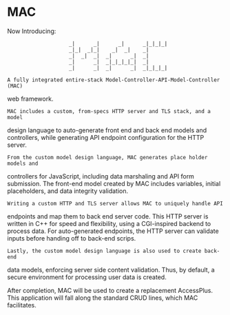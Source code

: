 # MAC

Now Introducing:

                        _|      _|      _|      _|_|_|_|                       
                        _|_|  _|_|    _|  _|    _|                             
                        _|  _|  _|  _|      _|  _|                             
                        _|      _|  _|_|_|_|_|  _|                             
                        _|      _|  _|      _|  _|_|_|_|                       

    A fully integrated entire-stack Model-Controller-API-Model-Controller (MAC)
web framework.

    MAC includes a custom, from-specs HTTP server and TLS stack, and a model
design language to auto-generate front end and back end models and controllers,
while generating API endpoint configuration for the HTTP server. 

    From the custom model design language, MAC generates place holder models and
controllers for JavaScript, including data marshaling and API form submission.
The front-end model created by MAC includes variables, initial placeholders, 
and data integrity validation.

    Writing a custom HTTP and TLS server allows MAC to uniquely handle API 
endpoints and map them to back end server code. This HTTP server is written in 
C++ for speed and flexibility, using a CGI-inspired backend to process data.
For auto-generated endpoints, the HTTP server can validate inputs before
handing off to back-end scrips.

    Lastly, the custom model design language is also used to create back-end
data models, enforcing server side content validation. Thus, by default, a
secure environment for processing user data is created.

After completion, MAC will be used to create a replacement AccessPlus. This
application will fall along the standard CRUD lines, which MAC facilitates.

